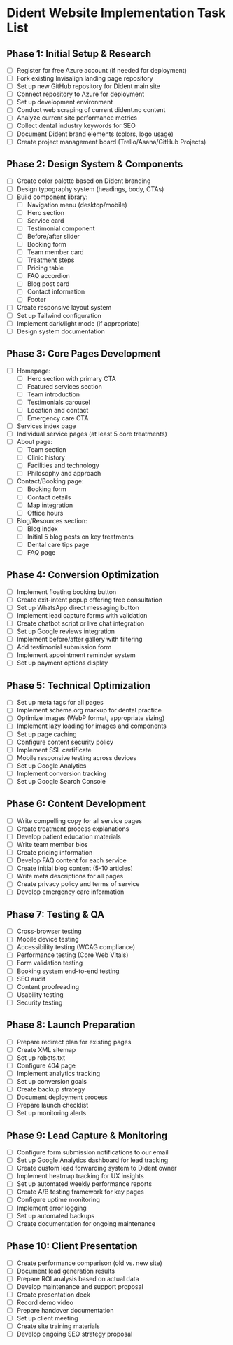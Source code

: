 # Dident Website Implementation Task List

## Phase 1: Initial Setup & Research
- [ ] Register for free Azure account (if needed for deployment)
- [ ] Fork existing Invisalign landing page repository
- [ ] Set up new GitHub repository for Dident main site
- [ ] Connect repository to Azure for deployment
- [ ] Set up development environment
- [ ] Conduct web scraping of current dident.no content
- [ ] Analyze current site performance metrics
- [ ] Collect dental industry keywords for SEO
- [ ] Document Dident brand elements (colors, logo usage)
- [ ] Create project management board (Trello/Asana/GitHub Projects)

## Phase 2: Design System & Components
- [ ] Create color palette based on Dident branding
- [ ] Design typography system (headings, body, CTAs)
- [ ] Build component library:
  - [ ] Navigation menu (desktop/mobile)
  - [ ] Hero section
  - [ ] Service card
  - [ ] Testimonial component
  - [ ] Before/after slider
  - [ ] Booking form
  - [ ] Team member card
  - [ ] Treatment steps
  - [ ] Pricing table
  - [ ] FAQ accordion
  - [ ] Blog post card
  - [ ] Contact information
  - [ ] Footer
- [ ] Create responsive layout system
- [ ] Set up Tailwind configuration
- [ ] Implement dark/light mode (if appropriate)
- [ ] Design system documentation

## Phase 3: Core Pages Development
- [ ] Homepage:
  - [ ] Hero section with primary CTA
  - [ ] Featured services section
  - [ ] Team introduction
  - [ ] Testimonials carousel
  - [ ] Location and contact
  - [ ] Emergency care CTA
- [ ] Services index page
- [ ] Individual service pages (at least 5 core treatments)
- [ ] About page:
  - [ ] Team section
  - [ ] Clinic history
  - [ ] Facilities and technology
  - [ ] Philosophy and approach
- [ ] Contact/Booking page:
  - [ ] Booking form
  - [ ] Contact details
  - [ ] Map integration
  - [ ] Office hours
- [ ] Blog/Resources section:
  - [ ] Blog index
  - [ ] Initial 5 blog posts on key treatments
  - [ ] Dental care tips page
  - [ ] FAQ page

## Phase 4: Conversion Optimization
- [ ] Implement floating booking button
- [ ] Create exit-intent popup offering free consultation
- [ ] Set up WhatsApp direct messaging button
- [ ] Implement lead capture forms with validation
- [ ] Create chatbot script or live chat integration
- [ ] Set up Google reviews integration
- [ ] Implement before/after gallery with filtering
- [ ] Add testimonial submission form
- [ ] Implement appointment reminder system
- [ ] Set up payment options display

## Phase 5: Technical Optimization
- [ ] Set up meta tags for all pages
- [ ] Implement schema.org markup for dental practice
- [ ] Optimize images (WebP format, appropriate sizing)
- [ ] Implement lazy loading for images and components
- [ ] Set up page caching
- [ ] Configure content security policy
- [ ] Implement SSL certificate
- [ ] Mobile responsive testing across devices
- [ ] Set up Google Analytics
- [ ] Implement conversion tracking
- [ ] Set up Google Search Console

## Phase 6: Content Development
- [ ] Write compelling copy for all service pages
- [ ] Create treatment process explanations
- [ ] Develop patient education materials
- [ ] Write team member bios
- [ ] Create pricing information
- [ ] Develop FAQ content for each service
- [ ] Create initial blog content (5-10 articles)
- [ ] Write meta descriptions for all pages
- [ ] Create privacy policy and terms of service
- [ ] Develop emergency care information

## Phase 7: Testing & QA
- [ ] Cross-browser testing
- [ ] Mobile device testing
- [ ] Accessibility testing (WCAG compliance)
- [ ] Performance testing (Core Web Vitals)
- [ ] Form validation testing
- [ ] Booking system end-to-end testing
- [ ] SEO audit
- [ ] Content proofreading
- [ ] Usability testing
- [ ] Security testing

## Phase 8: Launch Preparation
- [ ] Prepare redirect plan for existing pages
- [ ] Create XML sitemap
- [ ] Set up robots.txt
- [ ] Configure 404 page
- [ ] Implement analytics tracking
- [ ] Set up conversion goals
- [ ] Create backup strategy
- [ ] Document deployment process
- [ ] Prepare launch checklist
- [ ] Set up monitoring alerts

## Phase 9: Lead Capture & Monitoring
- [ ] Configure form submission notifications to our email
- [ ] Set up Google Analytics dashboard for lead tracking
- [ ] Create custom lead forwarding system to Dident owner
- [ ] Implement heatmap tracking for UX insights
- [ ] Set up automated weekly performance reports
- [ ] Create A/B testing framework for key pages
- [ ] Configure uptime monitoring
- [ ] Implement error logging
- [ ] Set up automated backups
- [ ] Create documentation for ongoing maintenance

## Phase 10: Client Presentation
- [ ] Create performance comparison (old vs. new site)
- [ ] Document lead generation results
- [ ] Prepare ROI analysis based on actual data
- [ ] Develop maintenance and support proposal
- [ ] Create presentation deck
- [ ] Record demo video
- [ ] Prepare handover documentation
- [ ] Set up client meeting
- [ ] Create site training materials
- [ ] Develop ongoing SEO strategy proposal 